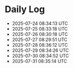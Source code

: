 # Daily Log
- 2025-07-24 08:34:13 UTC
- 2025-07-25 08:33:18 UTC
- 2025-07-26 08:30:18 UTC
- 2025-07-27 08:29:51 UTC
- 2025-07-28 08:36:12 UTC
- 2025-07-29 08:34:26 UTC
- 2025-07-30 08:34:52 UTC
- 2025-07-31 08:35:14 UTC
